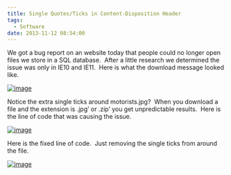 ```yaml
---
title: Single Quotes/Ticks in Content-Disposition Header
tags:
  - Software
date: 2013-11-12 08:54:00
---
```


We got a bug report on an website today that people could no longer open files we store in a SQL database.&nbsp; After a little research we determined the issue was only in IE10 and IE11.&nbsp; Here is what the download message looked like.&nbsp;

[![image](http://www.michaelware.net/image.axd?picture=image_thumb_3.png "image")](http://www.michaelware.net/image.axd?picture=image_3.png)

Notice the extra single ticks around motorists.jpg?&nbsp; When you download a file and the extension is .jpg’ or .zip’ you get unpredictable results.&nbsp; Here is the line of code that was causing the issue.&nbsp;

[![image](http://www.michaelware.net/image.axd?picture=image_thumb_4.png "image")](http://www.michaelware.net/image.axd?picture=image_4.png)

Here is the fixed line of code.&nbsp; Just removing the single ticks from around the file.

[![image](http://www.michaelware.net/image.axd?picture=image_thumb_5.png "image")](http://www.michaelware.net/image.axd?picture=image_5.png)